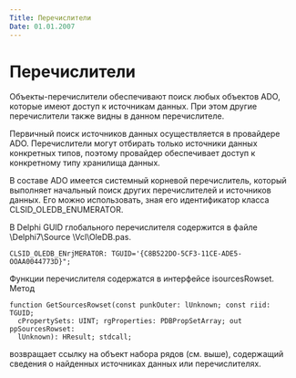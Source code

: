 ```yaml
---
Title: Перечислители
Date: 01.01.2007
---
```



Перечислители
=============

Объекты-перечислители обеспечивают поиск любых объектов ADO, которые
имеют доступ к источникам данных. При этом другие перечислители также
видны в данном перечислителе.

Первичный поиск источников данных осуществляется в провайдере ADO.
Перечислители могут отбирать только источники данных конкретных типов,
поэтому провайдер обеспечивает доступ к конкретному типу хранилища
данных.

В составе ADO имеется системный корневой перечислитель, который
выполняет начальный поиск других перечислителей и источников данных. Его
можно использовать, зная его идентификатор класса
CLSID\_OLEDB\_ENUMERATOR.

В Delphi GUID глобального перечислителя содержится в файле
\\Delphi7\\Source \\Vcl\\OleDB.pas.

    CLSID_OLEDB_ENrjMERATOR: TGUID='{C8B522DO-5CF3-11CE-ADE5-OOAA0044773D}";

Функции перечислителя содержатся в интерфейсе isourcesRowset. Метод

    function GetSourcesRowset(const punkOuter: lUnknown; const riid: TGUID;
      cPropertySets: UINT; rgProperties: PDBPropSetArray; out ppSourcesRowset:
      lUnknown): HResult; stdcall;

возвращает ссылку на объект набора рядов (см. выше), содержащий сведения
о найденных источниках данных или перечислителях.
